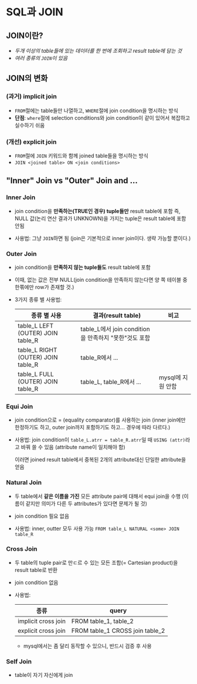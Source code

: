 # SQL과 JOIN


## JOIN이란?

- _두개 이상의 table들에 있는 데이터를 한 번에 조회하고 result table에 담는 것_
- _여러 종류의 `JOIN`이 있음_


## JOIN의 변화

### (과거) implicit join

- `FROM`절에는 table들만 나열하고, `WHERE`절에 join condition을 명시하는 방식
- **단점**: `where`절에 selection conditions와 join condition이 같이 있어서 복잡하고 실수하기 쉬움

### (개선) explicit join

- `FROM`절에 `JOIN` 키워드와 함께 joined table들을 명시하는 방식
- `JOIN <joined table> ON <join conditions>`


## "Inner" Join vs "Outer" Join and ...

### Inner Join

- join condition을 **만족하는(TRUE인 경우) tuple들만** result table에 포함
  즉, NULL 값(논리 연산 결과가 UNKNOWN)을 가지는 tuple은 result table에 포함 안됨

- 사용법: 그냥 `JOIN`하면 됨
  (join은 기본적으로 inner join이다. 생략 가능할 뿐이다.)

### Outer Join

- join condition을 **만족하지 않는 tuple들도** result table에 포함
- 이때, 없는 값은 전부 NULL(join condition을 만족하지 않는다면 양 쪽 테이블 중 한쪾에만 row가 존재할 것.)

- 3가지 종류 별 사용법:

  | 종류 별 사용                       | 결과(result table)                                    | 비고              |
  |------------------------------------|-------------------------------------------------------|-------------------|
  | table_L LEFT (OUTER) JOIN table_R  | table_L에서 join condition을 만족하지 "못한"것도 포함 |                   |
  | table_L RIGHT (OUTER) JOIN table_R | table_R에서 ...                                       |                   |
  | table_L FULL (OUTER) JOIN table_R  | table_L, table_R에서 ...                              | mysql에 지원 안함 |

### Equi Join

- join condition으로 = (equality comparator)를 사용하는 join
  (inner join에만 한정하기도 하고, outer join까지 포함하기도 하고... 경우에 따라 다르다.)

- 사용법: join condition이 `table_L.atrr = table_R.atrr`일 때 `USING (attr)`라고 바꿔 쓸 수 있음
  (attribute name이 일치해야 함)

  이러면 joined result table에서 중복된 2개의 attribute대신 단일한 attribute을 얻음

### Natural Join

- 두 table에서 **같은 이름을 가진** 모든 attribute pair에 대해서 equi join을 수행
  (이름이 같지만 의미가 다른 두 attributes가 있다면 문제가 될 것)
- join condition 필요 없음

- 사용법:  inner, outter 모두 사용 가능
  `FROM table_L NATURAL <some> JOIN table_R`

### Cross Join

- 두 table의 tuple pair로 만ㄷ르 수 있는 모든 조합(= Cartesian product)을 result table로 반환
- join condition 없음

- 사용법:

  | 종류                | query                           |
  |---------------------|---------------------------------|
  | implicit cross join | FROM table_1, table_2           |
  | explicit cross join | FROM table_1 CROSS join table_2 |

  * mysql에서는 좀 달리 동작할 수 있으니, 반드시 검증 후 사용

### Self Join

- table이 자기 자신에게 join
